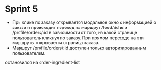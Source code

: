 # Sprint 5

- При клике по заказу открывается модальное окно с информацией о заказе и происходит переход на маршрут /feed/:id
  или /profile/orders/:id в зависимости от того, на какой странице пользователь кликнул по заказу. При прямом переходе
  на эти маршруты открывается страница заказа.
- Маршрут /profile/orders/:id доступен только авторизированным пользователям.

остановился на order-ingredient-list
